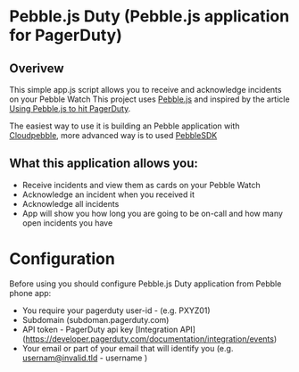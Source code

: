 # Pebble.js Duty (Pebble.js application for PagerDuty)
## Overivew

This simple app.js script allows you to receive and acknowledge incidents on your Pebble Watch 
This project uses [Pebble.js](https://github.com/pebble/pebblejs) and 
inspired by the article [Using Pebble.js to hit PagerDuty](http://euri.ca/2014/using-pebble-js-to-hit-pagerduty/).

The easiest way to use it is building an Pebble application with [Cloudpebble](https://cloudpebble.net/), more advanced way is to used [PebbleSDK](https://developer.pebble.com/sdk/install/)

## What this application allows you:
- Receive incidents and view them as cards on your Pebble Watch
- Acknowledge an incident when you received it
- Acknowledge all incidents
- App will show you how long you are going to be on-call and how many open incidents you have

# Configuration
Before using you should configure Pebble.js Duty application from Pebble phone app:
- You require your pagerduty user-id - (e.g. PXYZ01)
- Subdomain (subdoman.pagerduty.com)
- API token - PagerDuty api key [Integration API] (https://developer.pagerduty.com/documentation/integration/events)
- Your email or part of your email that will identify you (e.g. usernam@invalid.tld - username )
